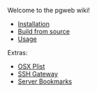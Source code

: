 Welcome to the pgweb wiki!

- [Installation](https://github.com/sosedoff/pgweb/wiki/Installation)
- [Build from source](https://github.com/sosedoff/pgweb/wiki/Build-from-source)
- [Usage](https://github.com/sosedoff/pgweb/wiki/Usage)

Extras:

- [OSX Plist](https://github.com/sosedoff/pgweb/wiki/Plist)
- [SSH Gateway](https://github.com/sosedoff/pgweb/wiki/SSH-Gateway)
- [Server Bookmarks](https://github.com/sosedoff/pgweb/wiki/Server-bookmarks)